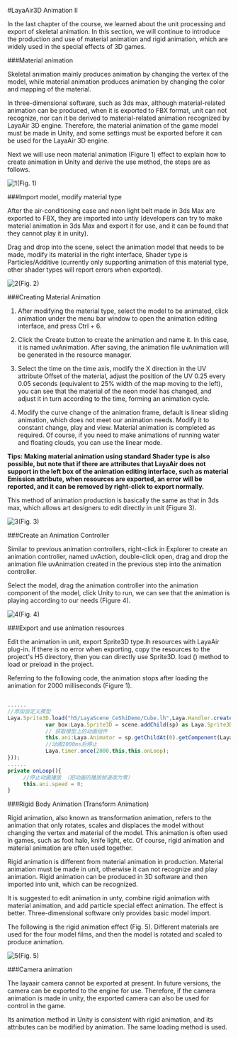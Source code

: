 #LayaAir3D Animation II

In the last chapter of the course, we learned about the unit processing and export of skeletal animation. In this section, we will continue to introduce the production and use of material animation and rigid animation, which are widely used in the special effects of 3D games.

###Material animation

Skeletal animation mainly produces animation by changing the vertex of the model, while material animation produces animation by changing the color and mapping of the material.

In three-dimensional software, such as 3ds max, although material-related animation can be produced, when it is exported to FBX format, unit can not recognize, nor can it be derived to material-related animation recognized by LayaAir 3D engine. Therefore, the material animation of the game model must be made in Unity, and some settings must be exported before it can be used for the LayaAir 3D engine.

Next we will use neon material animation (Figure 1) effect to explain how to create animation in Unity and derive the use method, the steps are as follows.

![1](img/1.gif)(Fig. 1) </br>



###Import model, modify material type

After the air-conditioning case and neon light belt made in 3ds Max are exported to FBX, they are imported into untiy (developers can try to make material animation in 3ds Max and export it for use, and it can be found that they cannot play it in unity).

Drag and drop into the scene, select the animation model that needs to be made, modify its material in the right interface, Shader type is Particles/Additive (currently only supporting animation of this material type, other shader types will report errors when exported).

![2](img/2.png)(Fig. 2) </br>



###Creating Material Animation

1. After modifying the material type, select the model to be animated, click animation under the menu bar window to open the animation editing interface, and press Ctrl + 6.

2. Click the Create button to create the animation and name it. In this case, it is named uvAnimation. After saving, the animation file uvAnimation will be generated in the resource manager.

3. Select the time on the time axis, modify the X direction in the UV attribute Offset of the material, adjust the position of the UV 0.25 every 0.05 seconds (equivalent to 25% width of the map moving to the left), you can see that the material of the neon model has changed, and adjust it in turn according to the time, forming an animation cycle.

4. Modify the curve change of the animation frame, default is linear sliding animation, which does not meet our animation needs. Modify it to constant change, play and view. Material animation is completed as required. Of course, if you need to make animations of running water and floating clouds, you can use the linear mode.

**Tips: Making material animation using standard Shader type is also possible, but note that if there are attributes that LayaAir does not support in the left box of the animation editing interface, such as material Emission attribute, when resources are exported, an error will be reported, and it can be removed by right-click to export normally.**

This method of animation production is basically the same as that in 3ds max, which allows art designers to edit directly in unit (Figure 3).

![3](img/3.gif)(Fig. 3) </br>



###Create an Animation Controller

Similar to previous animation controllers, right-click in Explorer to create an animation controller, named uvAction, double-click open, drag and drop the animation file uvAnimation created in the previous step into the animation controller.

Select the model, drag the animation controller into the animation component of the model, click Unity to run, we can see that the animation is playing according to our needs (Figure 4).

![4](img/4.gif)(Fig. 4) </br>



###Export and use animation resources

Edit the animation in unit, export Sprite3D type.lh resources with LayaAir plug-in. If there is no error when exporting, copy the resources to the project's H5 directory, then you can directly use Sprite3D. load () method to load or preload in the project.

Referring to the following code, the animation stops after loading the animation for 2000 milliseconds (Figure 1).


```typescript

......
//添加自定义模型
Laya.Sprite3D.load("h5/LayaScene_CeShiDemo/Cube.lh",Laya.Handler.create(this,function(sp:Laya.Sprite3D):void{
            var box:Laya.Sprite3D = scene.addChild(sp) as Laya.Sprite3D;
            // 获取模型上的动画组件
            this.ani:Laya.Animator = sp.getChildAt(0).getComponent(Laya.Animator) as Laya.Animator;
            //动画2000ms后停止
            Laya.timer.once(2000,this,this.onLoop);
}));
......
private onLoop(){
 	 //停止动画播放 （把动画的播放帧速改为零）
     this.ani.speed = 0;
}
```




###Rigid Body Animation (Transform Animation)

Rigid animation, also known as transformation animation, refers to the animation that only rotates, scales and displaces the model without changing the vertex and material of the model. This animation is often used in games, such as foot halo, knife light, etc. Of course, rigid animation and material animation are often used together.

Rigid animation is different from material animation in production. Material animation must be made in unit, otherwise it can not recognize and play animation. Rigid animation can be produced in 3D software and then imported into unit, which can be recognized.

It is suggested to edit animation in unty, combine rigid animation with material animation, and add particle special effect animation. The effect is better. Three-dimensional software only provides basic model import.

The following is the rigid animation effect (Fig. 5). Different materials are used for the four model films, and then the model is rotated and scaled to produce animation.

![5](img/5.gif)(Fig. 5) </br>



###Camera animation

The layaair camera cannot be exported at present. In future versions, the camera can be exported to the engine for use. Therefore, if the camera animation is made in unity, the exported camera can also be used for control in the game.

Its animation method in Unity is consistent with rigid animation, and its attributes can be modified by animation. The same loading method is used.